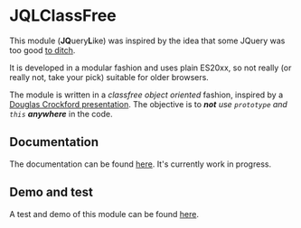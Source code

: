 # JQLClassFree

This module (<b>JQ</b>uery<b>L</b>ike) was inspired by the idea that some JQuery was too good <a target="_blank" href="http://youmightnotneedjquery.com/" rel="nofollow">to ditch</a>.

It is developed in a modular fashion and uses plain ES20xx, so not really (or really not, take your pick) suitable for older browsers.

The module is written in a <i>classfree object oriented</i> fashion, inspired by a <a target="_blank" href="https://youtu.be/XFTOG895C7c?t=2562">Douglas Crockford presentation</a>. The objective is to ***not** use `prototype` and `this` **anywhere*** in the code.

## Documentation
The documentation can be found [here](https://kooi.dev/JQLDoc/). It's currently work in progress.

## Demo and test
A test and demo of this module can be found [here](https://kooi.dev/JQLDemo/).